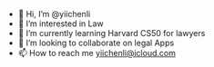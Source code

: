 - 👋 Hi, I’m @yiichenli
- 👀 I’m interested in Law
- 🌱 I’m currently learning Harvard CS50 for lawyers
- 💞️ I’m looking to collaborate on legal Apps
- 📫 How to reach me yiichenli@icloud.com

<!---
yiichenli/yiichenli is a ✨ special ✨ repository because its `README.md` (this file) appears on your GitHub profile.
You can click the Preview link to take a look at your changes.
--->

